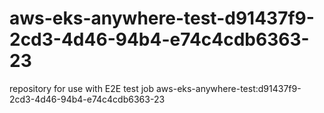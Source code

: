 # aws-eks-anywhere-test-d91437f9-2cd3-4d46-94b4-e74c4cdb6363-23
repository for use with E2E test job aws-eks-anywhere-test:d91437f9-2cd3-4d46-94b4-e74c4cdb6363-23
